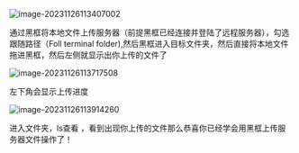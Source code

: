 ![image-20231126113407002](C:/Users/HP/AppData/Roaming/Typora/typora-user-images/image-20231126113407002.png)

通过黑框将本地文件上传服务器（前提黑框已经连接并登陆了远程服务器），勾选跟随路径（Foll terminal folder),然后黑框进入目标文件夹，然后直接将本地文件拖进黑框，然后左侧就显示出你上传的文件了

![image-20231126113717508](C:/Users/HP/AppData/Roaming/Typora/typora-user-images/image-20231126113717508.png)

左下角会显示上传进度

![image-20231126113914260](C:/Users/HP/AppData/Roaming/Typora/typora-user-images/image-20231126113914260.png)

进入文件夹，ls查看 ，看到出现你上传的文件那么恭喜你已经学会用黑框上传服务器文件操作了！
